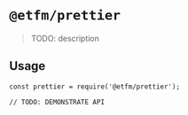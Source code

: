 # `@etfm/prettier`

> TODO: description

## Usage

```
const prettier = require('@etfm/prettier');

// TODO: DEMONSTRATE API
```
